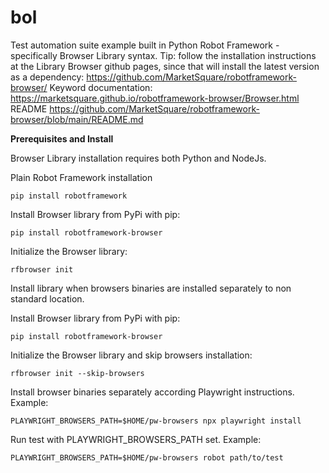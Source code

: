 # bol
Test automation suite example built in Python Robot Framework - specifically Browser Library syntax.
Tip: follow the installation instructions at the Library Browser github pages, since that will install the latest version as a dependency: https://github.com/MarketSquare/robotframework-browser/
Keyword documentation: https://marketsquare.github.io/robotframework-browser/Browser.html README https://github.com/MarketSquare/robotframework-browser/blob/main/README.md


**Prerequisites and Install**

Browser Library installation requires both Python and NodeJs.

Plain Robot Framework installation

``` 
pip install robotframework
``` 

Install Browser library from PyPi with pip:

``` 
pip install robotframework-browser
```

Initialize the Browser library:

``` 
rfbrowser init
```

Install library when browsers binaries are installed separately to non standard location.

Install Browser library from PyPi with pip:

``` 
pip install robotframework-browser
```

Initialize the Browser library and skip browsers installation:

```
rfbrowser init --skip-browsers
```

Install browser binaries separately according Playwright instructions. Example:

``` 
PLAYWRIGHT_BROWSERS_PATH=$HOME/pw-browsers npx playwright install
```

Run test with PLAYWRIGHT_BROWSERS_PATH set. Example:

```
PLAYWRIGHT_BROWSERS_PATH=$HOME/pw-browsers robot path/to/test
```
